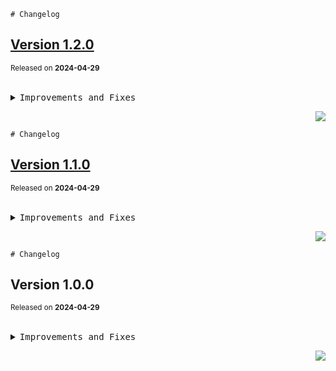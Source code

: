 <a name="readme-top"></a>

```
# Changelog
```

## [Version 1.2.0](https://github.com/citadel2024/team-lint/compare/v1.1.0...v1.2.0)

<sup>Released on **2024-04-29**</sup>

<br/>

<details>
<summary><kbd>Improvements and Fixes</kbd></summary>

</details>

<div align="right">

[![](https://img.shields.io/badge/-BACK_TO_TOP-151515?style=flat-square)](#readme-top)

</div>

<a name="readme-top"></a>

```
# Changelog
```

## [Version 1.1.0](https://github.com/citadel2024/team-lint/compare/v1.0.0...v1.1.0)

<sup>Released on **2024-04-29**</sup>

<br/>

<details>
<summary><kbd>Improvements and Fixes</kbd></summary>

</details>

<div align="right">

[![](https://img.shields.io/badge/-BACK_TO_TOP-151515?style=flat-square)](#readme-top)

</div>

<a name="readme-top"></a>

```
# Changelog
```

## Version 1.0.0

<sup>Released on **2024-04-29**</sup>

<br/>

<details>
<summary><kbd>Improvements and Fixes</kbd></summary>

</details>

<div align="right">

[![](https://img.shields.io/badge/-BACK_TO_TOP-151515?style=flat-square)](#readme-top)

</div>
